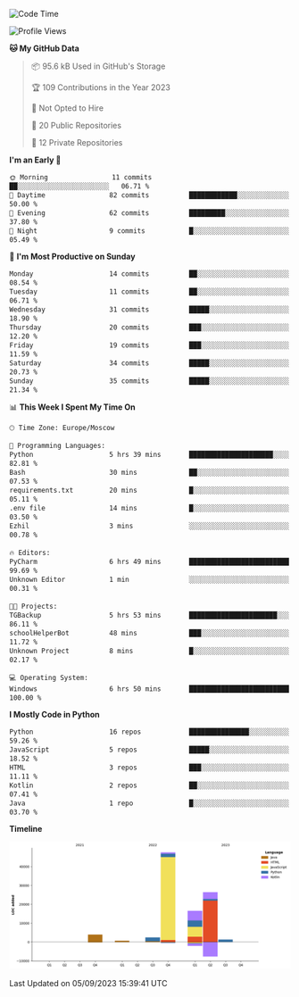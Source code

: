 <!--START_SECTION:waka-->
![Code Time](http://img.shields.io/badge/Code%20Time-123%20hrs%207%20mins-blue)

![Profile Views](http://img.shields.io/badge/Profile%20Views-0-blue)

**🐱 My GitHub Data** 

> 📦 95.6 kB Used in GitHub's Storage 
 > 
> 🏆 109 Contributions in the Year 2023
 > 
> 🚫 Not Opted to Hire
 > 
> 📜 20 Public Repositories 
 > 
> 🔑 12 Private Repositories 
 > 
**I'm an Early 🐤** 

```text
🌞 Morning                11 commits          ██░░░░░░░░░░░░░░░░░░░░░░░   06.71 % 
🌆 Daytime                82 commits          ████████████░░░░░░░░░░░░░   50.00 % 
🌃 Evening                62 commits          █████████░░░░░░░░░░░░░░░░   37.80 % 
🌙 Night                  9 commits           █░░░░░░░░░░░░░░░░░░░░░░░░   05.49 % 
```
📅 **I'm Most Productive on Sunday** 

```text
Monday                   14 commits          ██░░░░░░░░░░░░░░░░░░░░░░░   08.54 % 
Tuesday                  11 commits          ██░░░░░░░░░░░░░░░░░░░░░░░   06.71 % 
Wednesday                31 commits          █████░░░░░░░░░░░░░░░░░░░░   18.90 % 
Thursday                 20 commits          ███░░░░░░░░░░░░░░░░░░░░░░   12.20 % 
Friday                   19 commits          ███░░░░░░░░░░░░░░░░░░░░░░   11.59 % 
Saturday                 34 commits          █████░░░░░░░░░░░░░░░░░░░░   20.73 % 
Sunday                   35 commits          █████░░░░░░░░░░░░░░░░░░░░   21.34 % 
```


📊 **This Week I Spent My Time On** 

```text
🕑︎ Time Zone: Europe/Moscow

💬 Programming Languages: 
Python                   5 hrs 39 mins       █████████████████████░░░░   82.81 % 
Bash                     30 mins             ██░░░░░░░░░░░░░░░░░░░░░░░   07.53 % 
requirements.txt         20 mins             █░░░░░░░░░░░░░░░░░░░░░░░░   05.11 % 
.env file                14 mins             █░░░░░░░░░░░░░░░░░░░░░░░░   03.50 % 
Ezhil                    3 mins              ░░░░░░░░░░░░░░░░░░░░░░░░░   00.78 % 

🔥 Editors: 
PyCharm                  6 hrs 49 mins       █████████████████████████   99.69 % 
Unknown Editor           1 min               ░░░░░░░░░░░░░░░░░░░░░░░░░   00.31 % 

🐱‍💻 Projects: 
TGBackup                 5 hrs 53 mins       ██████████████████████░░░   86.11 % 
schoolHelperBot          48 mins             ███░░░░░░░░░░░░░░░░░░░░░░   11.72 % 
Unknown Project          8 mins              █░░░░░░░░░░░░░░░░░░░░░░░░   02.17 % 

💻 Operating System: 
Windows                  6 hrs 50 mins       █████████████████████████   100.00 % 
```

**I Mostly Code in Python** 

```text
Python                   16 repos            ███████████████░░░░░░░░░░   59.26 % 
JavaScript               5 repos             █████░░░░░░░░░░░░░░░░░░░░   18.52 % 
HTML                     3 repos             ███░░░░░░░░░░░░░░░░░░░░░░   11.11 % 
Kotlin                   2 repos             ██░░░░░░░░░░░░░░░░░░░░░░░   07.41 % 
Java                     1 repo              █░░░░░░░░░░░░░░░░░░░░░░░░   03.70 % 
```



**Timeline**

![Lines of Code chart](https://raw.githubusercontent.com/Adlemex/Adlemex/main/assets/bar_graph.png)


 Last Updated on 05/09/2023 15:39:41 UTC
<!--END_SECTION:waka-->
